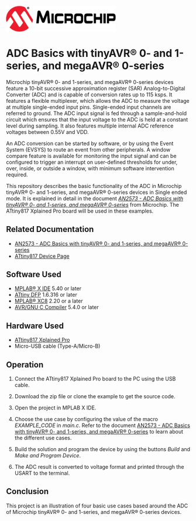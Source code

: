 <!-- Please do not change this html logo with link -->
<a href="https://www.microchip.com" rel="nofollow"><img src="images/microchip.png" alt="MCHP" width="300"/></a>

# ADC Basics with tinyAVR® 0- and 1-series, and megaAVR® 0-series

Microchip tinyAVR® 0- and 1-series, and megaAVR® 0-series devices feature a 10-bit successive approximation register (SAR) Analog-to-Digital Converter (ADC) and is capable of conversion rates up to 115 ksps. It features a flexible multiplexer, which allows the ADC to measure the voltage at multiple single-ended input pins. Single-ended input channels are referred to ground. The ADC input signal is fed through a sample-and-hold circuit which ensures that the input voltage to the ADC is held at a constant level during sampling. It also features multiple internal ADC reference voltages between 0.55V and VDD.

An ADC conversion can be started by software, or by using the Event System (EVSYS) to route an event from other peripherals. A window compare feature is available for monitoring the input signal and can be configured to trigger an interrupt on user-defined thresholds for under, over, inside, or outside a window, with minimum software intervention required.

This repository describes the basic functionality of the ADC in Microchip tinyAVR® 0- and 1-series, and megaAVR®  0-series devices in Single ended mode. It is explained in detail in the document [*AN2573 - ADC Basics with tinyAVR® 0- and 1-series, and megaAVR® 0-series*](https://www.microchip.com/DS00002573) from Microchip. The ATtiny817 Xplained Pro board will be used in these examples.

## Related Documentation

- [AN2573 - ADC Basics with tinyAVR® 0- and 1-series, and megaAVR® 0-series](https://www.microchip.com/DS00002573)
- [ATtiny817 Device Page](https://www.microchip.com/wwwproducts/en/ATtiny817)

## Software Used

- [MPLAB® X IDE](http://www.microchip.com/mplab/mplab-x-ide) 5.40 or later
- [ATtiny DFP](http://packs.download.atmel.com/) 1.6.316 or later
- [MPLAB® XC8](http://www.microchip.com/mplab/compilers) 2.20 or a later
- [AVR/GNU C Compiler](https://www.microchip.com/mplab/avr-support/avr-and-arm-toolchains-c-compilers) 5.4.0 or later

## Hardware Used

- [ATtiny817 Xplained Pro](https://www.microchip.com/DevelopmentTools/ProductDetails/attiny817-xpro)
- Micro-USB cable (Type-A/Micro-B)


## Operation

1. Connect the ATtiny817 Xplained Pro board to the PC using the USB cable.

2. Download the zip file or clone the example to get the source code.

3. Open the project in MPLAB X IDE.
      
4. Choose the use case by configuring the value of the macro *EXAMPLE_CODE* in *main.c*. Refer to the document [AN2573 - ADC Basics with tinyAVR® 0- and 1-series, and megaAVR® 0-series](https://www.microchip.com/DS00002573) to learn about the different use cases.

5. Build the solution and program the device by using the buttons *Build* and *Make and Program Device*.

6. The ADC result is converted to voltage format and printed through the USART to the terminal.

## Conclusion

This project is an illustration of four basic use cases based around the ADC of Microchip tinyAVR® 0- and 1-series, and megaAVR®  0-series devices.
